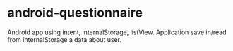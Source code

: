 # android-questionnaire
Android app using intent, internalStorage, listView. Application save in/read from internalStorage a data about user. 
